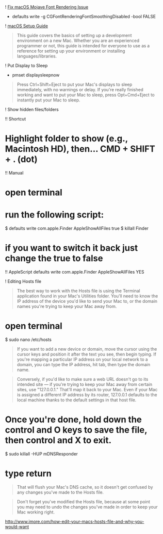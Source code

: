! [Fix macOS Mojave Font Rendering Issue](https://ahmadawais.com/fix-macos-mojave-font-rendering-issue)
* defaults write -g CGFontRenderingFontSmoothingDisabled -bool FALSE

! [macOS Setup Guide](https://sourabhbajaj.com/mac-setup/)
> This guide covers the basics of setting up a development environment on a new Mac. Whether you are an experienced programmer or not, this guide is intended for everyone to use as a reference for setting up your environment or installing languages/libraries.

! Put Display to Sleep
* pmset displaysleepnow
> Press Ctrl+Shift+Eject to put your Mac's displays to sleep immediately, with no warnings or delay. If you're really finished working and want to put your Mac to sleep, press Opt+Cmd+Eject to instantly put your Mac to sleep.

! Show hidden files/folders

!! Shortcut
# Highlight folder to show (e.g., Macintosh HD), then... CMD + SHIFT + . (dot)

!! Manual
# open terminal
# run the following script: 
$ defaults write com.apple.Finder AppleShowAllFiles true
$ killall Finder
# if you want to switch it back just change the true to false

!! AppleScript
defaults write com.apple.Finder AppleShowAllFiles YES

! Editing Hosts file
> The best way to work with the Hosts file is using the Terminal application found in your Mac's Utilities folder. You'll need to know the IP address of the device you'd like to send your Mac to, or the domain names you're trying to keep your Mac away from.

# open terminal
$ sudo nano /etc/hosts

> If you want to add a new device or domain, move the cursor using the cursor keys and position it after the text you see, then begin typing. If you're mapping a particular IP address on your local network to a domain, you can type the IP address, hit tab, then type the domain name.

> Conversely, if you'd like to make sure a web URL doesn't go to its intended site — if you're trying to keep your Mac away from certain sites, use "127.0.0.1." That'll map it back to your Mac. Even if your Mac is assigned a different IP address by its router, 127.0.0.1 defaults to the local machine thanks to the default settings in that host file.

# Once you're done, hold down the control and O keys to save the file, then control and X to exit.
$ sudo killall -HUP mDNSResponder
# type return
> That will flush your Mac's DNS cache, so it doesn't get confused by any changes you've made to the Hosts file.

> Don't forget you've modified the Hosts file, because at some point you may need to undo the changes you've made in order to keep your Mac working right.

<http://www.imore.com/how-edit-your-macs-hosts-file-and-why-you-would-want>
